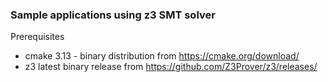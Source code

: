 ### Sample applications using z3 SMT solver

Prerequisites
* cmake 3.13 - binary distribution from
https://cmake.org/download/
* z3 latest binary release from 
https://github.com/Z3Prover/z3/releases/